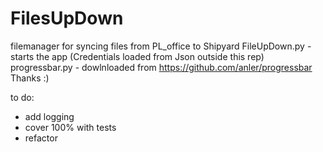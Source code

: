 # FilesUpDown
filemanager for syncing files from PL_office to Shipyard
FileUpDown.py - starts the app (Credentials loaded from Json outside this rep)
progressbar.py - dowlnloaded from https://github.com/anler/progressbar Thanks :)

to do:
- add logging
- cover 100% with tests
- refactor
